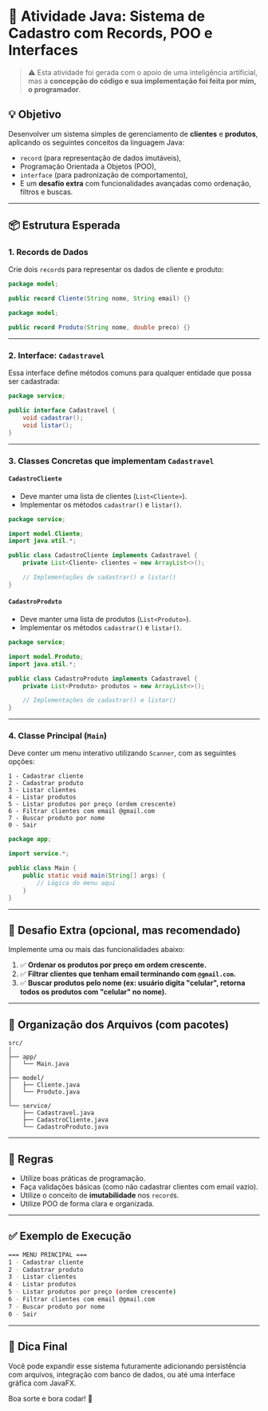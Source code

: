 # 🧠 Atividade Java: Sistema de Cadastro com Records, POO e Interfaces

> ⚠️ Esta atividade foi gerada com o apoio de uma inteligência artificial, mas a **concepção do código e sua implementação foi feita por mim, o programador**.

## 💡 Objetivo

Desenvolver um sistema simples de gerenciamento de **clientes** e **produtos**, aplicando os seguintes conceitos da linguagem Java:

- `record` (para representação de dados imutáveis),
- Programação Orientada a Objetos (POO),
- `interface` (para padronização de comportamento),
- E um **desafio extra** com funcionalidades avançadas como ordenação, filtros e buscas.

---

## 📦 Estrutura Esperada

### 1. **Records de Dados**
Crie dois `record`s para representar os dados de cliente e produto:

```java
package model;

public record Cliente(String nome, String email) {}
```

```java
package model;

public record Produto(String nome, double preco) {}
```

---

### 2. **Interface: `Cadastravel`**
Essa interface define métodos comuns para qualquer entidade que possa ser cadastrada:

```java
package service;

public interface Cadastravel {
    void cadastrar();
    void listar();
}
```

---

### 3. **Classes Concretas que implementam `Cadastravel`**

#### `CadastroCliente`
- Deve manter uma lista de clientes (`List<Cliente>`).
- Implementar os métodos `cadastrar()` e `listar()`.

```java
package service;

import model.Cliente;
import java.util.*;

public class CadastroCliente implements Cadastravel {
    private List<Cliente> clientes = new ArrayList<>();

    // Implementações de cadastrar() e listar()
}
```

#### `CadastroProduto`
- Deve manter uma lista de produtos (`List<Produto>`).
- Implementar os métodos `cadastrar()` e `listar()`.

```java
package service;

import model.Produto;
import java.util.*;

public class CadastroProduto implements Cadastravel {
    private List<Produto> produtos = new ArrayList<>();

    // Implementações de cadastrar() e listar()
}
```

---

### 4. **Classe Principal (`Main`)**
Deve conter um menu interativo utilizando `Scanner`, com as seguintes opções:

```
1 - Cadastrar cliente
2 - Cadastrar produto
3 - Listar clientes
4 - Listar produtos
5 - Listar produtos por preço (ordem crescente)
6 - Filtrar clientes com email @gmail.com
7 - Buscar produto por nome
0 - Sair
```

```java
package app;

import service.*;

public class Main {
    public static void main(String[] args) {
        // Lógica do menu aqui
    }
}
```

---

## 🧩 Desafio Extra (opcional, mas recomendado)

Implemente uma ou mais das funcionalidades abaixo:

1. ✅ **Ordenar os produtos por preço em ordem crescente.**
2. ✅ **Filtrar clientes que tenham email terminando com `@gmail.com`.**
3. ✅ **Buscar produtos pelo nome (ex: usuário digita "celular", retorna todos os produtos com "celular" no nome).**

---

## 📁 Organização dos Arquivos (com pacotes)

```
src/
│
├── app/
│   └── Main.java
│
├── model/
│   ├── Cliente.java
│   └── Produto.java
│
└── service/
    ├── Cadastravel.java
    ├── CadastroCliente.java
    └── CadastroProduto.java
```

---

## 🎯 Regras

- Utilize boas práticas de programação.
- Faça validações básicas (como não cadastrar clientes com email vazio).
- Utilize o conceito de **imutabilidade** nos `record`s.
- Utilize POO de forma clara e organizada.

---

## ✅ Exemplo de Execução

```bash
=== MENU PRINCIPAL ===
1 - Cadastrar cliente
2 - Cadastrar produto
3 - Listar clientes
4 - Listar produtos
5 - Listar produtos por preço (ordem crescente)
6 - Filtrar clientes com email @gmail.com
7 - Buscar produto por nome
0 - Sair
```

---

## 🏁 Dica Final

Você pode expandir esse sistema futuramente adicionando persistência com arquivos, integração com banco de dados, ou até uma interface gráfica com JavaFX.

Boa sorte e bora codar! 🚀


